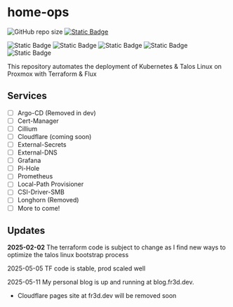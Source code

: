 # home-ops

![GitHub repo size](https://img.shields.io/github/repo-size/alexrf45/home-ops) [![Static Badge](https://img.shields.io/badge/fr3d.dev-blue?style=plastic&link=https%3A%2F%2Ffr3d.dev)](https://fr3d.dev)

![Static Badge](https://img.shields.io/badge/talos-v1.10.0-orange?style=plastic&logo=Talos&logoColor=%23FF7300) ![Static Badge](https://img.shields.io/badge/k8s-v1.33.0-blue?style=plastic&logo=Kubernetes&logoColor=%23326CE5&logoSize=auto) ![Static Badge](https://img.shields.io/badge/flux-v2.5.1-blue?style=plastic&logo=flux&logoSize=auto&link=https%3A%2F%2Fhomelab.fr3d.dev) ![Static Badge](https://img.shields.io/badge/terraform-v1.11.4-purple?style=plastic&logo=terraform&color=%237B42BC) ![Static Badge](https://img.shields.io/badge/proxmox-v8.4.1-orange?style=plastic&logo=proxmox&logoSize=auto&link=https%3A%2F%2Fhomelab.fr3d.dev)

This repository automates the deployment of Kubernetes & Talos Linux on Proxmox with Terraform & Flux

## Services

- [ ] Argo-CD (Removed in dev)
- [ ] Cert-Manager
- [ ] Cillium
- [ ] Cloudflare (coming soon)
- [ ] External-Secrets
- [ ] External-DNS
- [ ] Grafana
- [ ] Pi-Hole
- [ ] Prometheus
- [ ] Local-Path Provisioner
- [ ] CSI-Driver-SMB
- [ ] Longhorn (Removed)
- [ ] More to come!

## Updates

**2025-02-02** The terraform code is subject to change as I find
new ways to optimize the talos linux bootstrap process

2025-05-05 TF code is stable, prod scaled well

2025-05-11 My personal blog is up and running at blog.fr3d.dev. 
 - Cloudflare pages site at fr3d.dev will be removed soon
